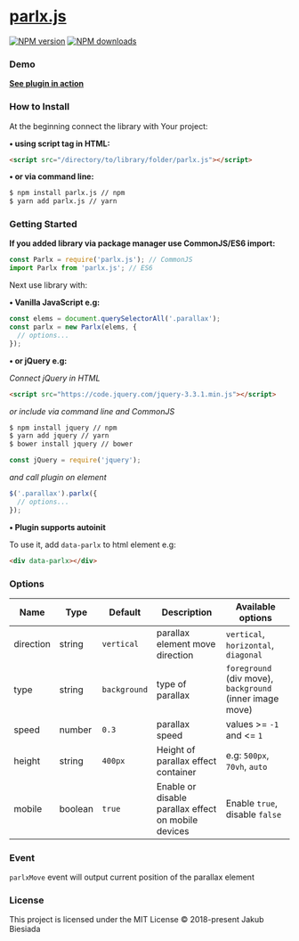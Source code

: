 # [parlx.js](https://github.com/jb1905/parlx.js)

[![NPM version](http://img.shields.io/npm/v/universal-tilt.js.svg?style=flat-square)](https://www.npmjs.com/package/parlx.js)
[![NPM downloads](http://img.shields.io/npm/dm/universal-tilt.js.svg?style=flat-square)](https://www.npmjs.com/package/parlx.js)

### Demo
**[See plugin in action](https://jb1905.github.io/parlx.js/)**

### How to Install
At the beginning connect the library with Your project:

**&bull; using script tag in HTML:**
```html
<script src="/directory/to/library/folder/parlx.js"></script>
```

**&bull; or via command line:**
```sh
$ npm install parlx.js // npm
$ yarn add parlx.js // yarn
```

### Getting Started
**If you added library via package manager use CommonJS/ES6 import:**
```js
const Parlx = require('parlx.js'); // CommonJS
import Parlx from 'parlx.js'; // ES6
```

Next use library with:

**&bull; Vanilla JavaScript e.g:**
```js
const elems = document.querySelectorAll('.parallax');
const parlx = new Parlx(elems, {
  // options...
});
```

**&bull; or jQuery e.g:**

*Connect jQuery in HTML*
```html
<script src="https://code.jquery.com/jquery-3.3.1.min.js"></script>
```

*or include via command line and CommonJS*
```sh
$ npm install jquery // npm
$ yarn add jquery // yarn
$ bower install jquery // bower
```

```js
const jQuery = require('jquery');
```

*and call plugin on element*
```js
$('.parallax').parlx({
  // options...
});
```

**&bull; Plugin supports autoinit**

To use it, add `data-parlx` to html element e.g:
```html
<div data-parlx></div>
```

### Options
Name | Type | Default | Description | Available options
-|-|-|-|-
direction | string | `vertical` | parallax element move direction | `vertical`, `horizontal`, `diagonal`
type | string | `background` | type of parallax | `foreground` (div move), `background` (inner image move)
speed | number | `0.3` | parallax speed | values >= `-1` and <= `1`
height | string | `400px` | Height of parallax effect container | e.g: `500px`, `70vh`, `auto`
mobile | boolean | `true` | Enable or disable parallax effect on mobile devices | Enable `true`, disable `false`

### Event
`parlxMove` event will output current position of the parallax element

### License
This project is licensed under the MIT License © 2018-present Jakub Biesiada
